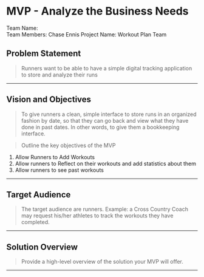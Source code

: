 # MVP \- Analyze the Business Needs

Team Name:  
Team Members:  Chase Ennis
Project Name: Workout Plan Team

## Problem Statement

> Runners want to be able to have a simple digital tracking application to store and analyze their runs	

*** 

## Vision and Objectives

> To give runners a clean, simple interface to store runs in an organized fashion by date, so that they can go back and view what they have done in past dates. In other words, to give them a bookkeeping interface.

> Outline the key objectives of the MVP
1. Allow Runners to Add Workouts
2. Allow runners to Reflect on their workouts and add statistics about them
3. Allow runners to see past workouts

*** 

## Target Audience

> The target audience are runners. Example: a Cross Country Coach may request his/her athletes to track the workouts they have completed.

***

## Solution Overview

> Provide a high-level overview of the solution your MVP will offer.

***
